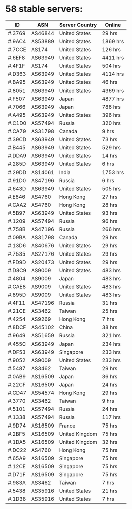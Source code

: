 # 58 stable servers:

| ID | ASN | Server Country | Online |
| ------ | ------ | ------ | ------ |
| #.3769 | AS46844 | United States | 29 hrs |
| #.9AC4 | AS53889 | United States | 1869 hrs |
| #.7CCE | AS174 | United States | 126 hrs |
| #.6EF8 | AS63949 | United States | 4411 hrs |
| #.4F1F | AS174 | United States | 504 hrs |
| #.D363 | AS63949 | United States | 4114 hrs |
| #.BA95 | AS63949 | United States | 46 hrs |
| #.8051 | AS63949 | United States | 4369 hrs |
| #.F507 | AS63949 | Japan | 4877 hrs |
| #.7066 | AS63949 | Japan | 786 hrs |
| #.A495 | AS63949 | United States | 396 hrs |
| #.C1D0 | AS57494 | Russia | 320 hrs |
| #.CA79 | AS31798 | Canada | 9 hrs |
| #.39CD | AS63949 | United States | 73 hrs |
| #.B445 | AS63949 | United States | 529 hrs |
| #.DDA9 | AS63949 | United States | 14 hrs |
| #.285D | AS63949 | United States | 6 hrs |
| #.29DD | AS14061 | India | 1753 hrs |
| #.91D0 | AS47196 | Russia | 6 hrs |
| #.643D | AS63949 | United States | 505 hrs |
| #.E846 | AS4760 | Hong Kong | 27 hrs |
| #.CAA2 | AS4760 | Hong Kong | 28 hrs |
| #.5B97 | AS63949 | United States | 93 hrs |
| #.1209 | AS57494 | Russia | 96 hrs |
| #.758B | AS47196 | Russia | 266 hrs |
| #.09BA | AS31798 | Canada | 29 hrs |
| #.13D6 | AS40676 | United States | 29 hrs |
| #.7535 | AS27176 | United States | 29 hrs |
| #.FD9D | AS20473 | United States | 29 hrs |
| #.D8C9 | AS9009 | United States | 483 hrs |
| #.4804 | AS9009 | Japan | 483 hrs |
| #.CAE8 | AS9009 | United States | 483 hrs |
| #.895D | AS9009 | United States | 483 hrs |
| #.4F11 | AS47196 | Russia | 31 hrs |
| #.21CE | AS3462 | Taiwan | 25 hrs |
| #.4254 | AS9269 | Hong Kong | 7 hrs |
| #.8DCF | AS45102 | China | 38 hrs |
| #.9649 | AS51659 | Russia | 321 hrs |
| #.455C | AS63949 | Japan | 234 hrs |
| #.DF53 | AS63949 | Singapore | 233 hrs |
| #.9052 | AS9009 | United States | 233 hrs |
| #.5487 | AS3462 | Taiwan | 29 hrs |
| #.0AB9 | AS16509 | Japan | 36 hrs |
| #.22CF | AS16509 | Japan | 24 hrs |
| #.CD47 | AS54574 | Hong Kong | 29 hrs |
| #.3770 | AS3462 | Taiwan | 9 hrs |
| #.5101 | AS57494 | Russia | 24 hrs |
| #.1338 | AS57494 | Russia | 117 hrs |
| #.9D74 | AS16509 | France | 75 hrs |
| #.2BF5 | AS16509 | United Kingdom | 75 hrs |
| #.1DA5 | AS16509 | United Kingdom | 32 hrs |
| #.DC22 | AS4760 | Hong Kong | 75 hrs |
| #.65A9 | AS16509 | Singapore | 75 hrs |
| #.12CE | AS16509 | Singapore | 75 hrs |
| #.D71F | AS16509 | Singapore | 75 hrs |
| #.983A | AS3462 | Taiwan | 7 hrs |
| #.5438 | AS35916 | United States | 21 hrs |
| #.1D38 | AS35916 | United States | 7 hrs |

